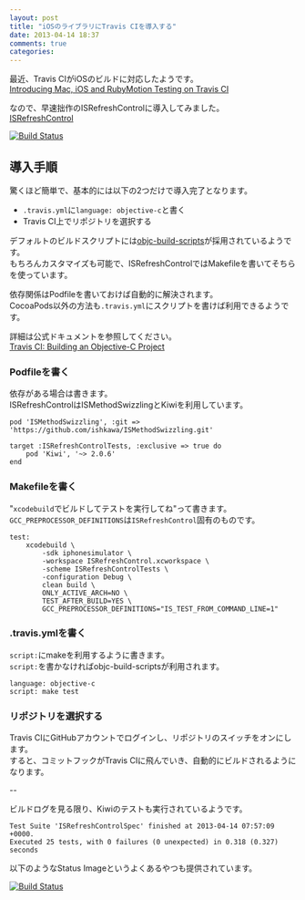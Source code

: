 ```yaml
---
layout: post
title: "iOSのライブラリにTravis CIを導入する"
date: 2013-04-14 18:37
comments: true
categories: 
---
```


最近、Travis CIがiOSのビルドに対応したようです。  
[Introducing Mac, iOS and RubyMotion Testing on Travis CI](http://about.travis-ci.org/blog/introducing-mac-ios-rubymotion-testing/)

なので、早速拙作のISRefreshControlに導入してみました。  
[ISRefreshControl](https://github.com/ishkawa/ISRefreshControl)  

[![Build Status](https://travis-ci.org/ishkawa/ISRefreshControl.png?branch=master)](https://travis-ci.org/ishkawa/ISRefreshControl)

## 導入手順

驚くほど簡単で、基本的には以下の2つだけで導入完了となります。

- `.travis.yml`に`language: objective-c`と書く
- Travis CI上でリポジトリを選択する

デフォルトのビルドスクリプトには[objc-build-scripts](https://github.com/jspahrsummers/objc-build-scripts)が採用されているようです。  
もちろんカスタマイズも可能で、ISRefreshControlではMakefileを書いてそちらを使っています。

依存関係はPodfileを書いておけば自動的に解決されます。  
CocoaPods以外の方法も`.travis.yml`にスクリプトを書けば利用できるようです。

詳細は公式ドキュメントを参照してください。  
[Travis CI: Building an Objective-C Project](http://about.travis-ci.org/docs/user/languages/objective-c/)

### Podfileを書く

依存がある場合は書きます。  
ISRefreshControlはISMethodSwizzlingとKiwiを利用しています。

```
pod 'ISMethodSwizzling', :git => 'https://github.com/ishkawa/ISMethodSwizzling.git'

target :ISRefreshControlTests, :exclusive => true do
    pod 'Kiwi', '~> 2.0.6'
end
```

### Makefileを書く

"`xcodebuild`でビルドしてテストを実行してね"って書きます。  
`GCC_PREPROCESSOR_DEFINITIONS`は`ISRefreshControl`固有のものです。

```
test:
	xcodebuild \
		-sdk iphonesimulator \
		-workspace ISRefreshControl.xcworkspace \
		-scheme ISRefreshControlTests \
		-configuration Debug \
		clean build \
		ONLY_ACTIVE_ARCH=NO \
		TEST_AFTER_BUILD=YES \
		GCC_PREPROCESSOR_DEFINITIONS="IS_TEST_FROM_COMMAND_LINE=1"
```

### .travis.ymlを書く

`script:`にmakeを利用するように書きます。  
`script:`を書かなければobjc-build-scriptsが利用されます。

```
language: objective-c
script: make test
```

### リポジトリを選択する

Travis CIにGitHubアカウントでログインし、リポジトリのスイッチをオンにします。  
すると、コミットフックがTravis CIに飛んでいき、自動的にビルドされるようになります。

--

ビルドログを見る限り、Kiwiのテストも実行されているようです。
```
Test Suite 'ISRefreshControlSpec' finished at 2013-04-14 07:57:09 +0000.
Executed 25 tests, with 0 failures (0 unexpected) in 0.318 (0.327) seconds
```

以下のようなStatus Imageというよくあるやつも提供されています。

[![Build Status](https://travis-ci.org/ishkawa/ISRefreshControl.png?branch=master)](https://travis-ci.org/ishkawa/ISRefreshControl)

